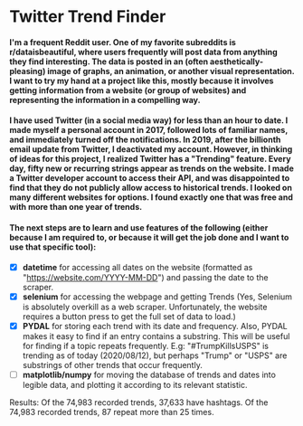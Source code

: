 # Twitter Trend Finder
#### I'm a frequent Reddit user. One of my favorite subreddits is r/dataisbeautiful, where users frequently will post data from anything they find interesting. The data is posted in an (often aesthetically-pleasing) image of graphs, an animation, or another visual representation. I want to try my hand at a project like this, mostly because it involves getting information from a website (or group of websites) and representing the information in a compelling way.

#### I have used Twitter (in a social media way) for less than an hour to date. I made myself a personal account in 2017, followed lots of familiar names, and immediately turned off the notifications. In 2019, after the billionth email update from Twitter, I deactivated my account. However, in thinking of ideas for this project, I realized Twitter has a "Trending" feature. Every day, fifty new or recurring strings appear as trends on the website. I made a Twitter developer account to access their API, and was disappointed to find that they do not publicly allow access to historical trends. I looked on many different websites for options. I found exactly one that was free and with more than one year of trends. 

#### The next steps are to learn and use features of the following (either because I am required to, or because it will get the job done and I want to use that specific tool):
- [x] **datetime** for accessing all dates on the website (formatted as "https://website.com/YYYY-MM-DD") and passing the date to the scraper.
- [x] **selenium** for accessing the webpage and getting Trends
      (Yes, Selenium is absolutely overkill as a web scraper. Unfortunately, the website requires a button press to get the full set of data to load.)
- [x] **PYDAL** for storing each trend with its date and frequency. Also, PYDAL makes it easy to find if an entry contains a substring. This will be useful for finding if a topic repeats frequently. E.g: "#TrumpKillsUSPS" is trending as of today (2020/08/12), but perhaps "Trump" or "USPS" are substrings of other trends that occur frequently.
- [ ] **matplotlib/numpy** for moving the database of trends and dates into legible data, and plotting it according to its relevant statistic.

Results: 
Of the 74,983 recorded trends, 37,633 have hashtags.
Of the 74,983 recorded trends, 87 repeat more than 25 times.
